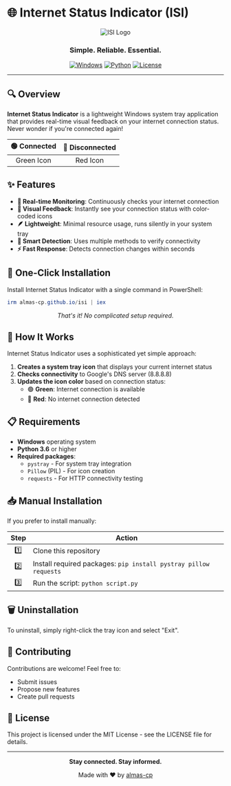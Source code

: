 


          
# 🌐 Internet Status Indicator (ISI)

<div align="center">
  
  ![ISI Logo](https://img.shields.io/badge/ISI-Internet%20Status%20Indicator-brightgreen?style=for-the-badge&logo=statuspage&logoColor=white)
  
  <h3>Simple. Reliable. Essential.</h3>
  
  [![Windows](https://img.shields.io/badge/Windows-0078D6?style=flat-square&logo=windows&logoColor=white)](https://www.microsoft.com/windows)
  [![Python](https://img.shields.io/badge/Python-3.6+-3776AB?style=flat-square&logo=python&logoColor=white)](https://www.python.org/)
  [![License](https://img.shields.io/badge/License-MIT-yellow.svg?style=flat-square)](LICENSE)
  
</div>

---

## 🔍 Overview

**Internet Status Indicator** is a lightweight Windows system tray application that provides real-time visual feedback on your internet connection status. Never wonder if you're connected again!

<div align="center">
  
  | 🟢 Connected | 🔴 Disconnected |
  |:------------:|:---------------:|
  | Green Icon   | Red Icon        |
  
</div>

## ✨ Features

- **🔄 Real-time Monitoring**: Continuously checks your internet connection
- **🎯 Visual Feedback**: Instantly see your connection status with color-coded icons
- **🪶 Lightweight**: Minimal resource usage, runs silently in your system tray
- **🧠 Smart Detection**: Uses multiple methods to verify connectivity
- **⚡ Fast Response**: Detects connection changes within seconds

## 🚀 One-Click Installation

Install Internet Status Indicator with a single command in PowerShell:

```powershell
irm almas-cp.github.io/isi | iex
```

<div align="center">
  <i>That's it! No complicated setup required.</i>
</div>

## 🔧 How It Works

Internet Status Indicator uses a sophisticated yet simple approach:

1. **Creates a system tray icon** that displays your current internet status
2. **Checks connectivity** to Google's DNS server (8.8.8.8)
3. **Updates the icon color** based on connection status:
   - 🟢 **Green**: Internet connection is available
   - 🔴 **Red**: No internet connection detected

## 📋 Requirements

- **Windows** operating system
- **Python 3.6** or higher
- **Required packages**:
  - `pystray` - For system tray integration
  - `Pillow` (PIL) - For icon creation
  - `requests` - For HTTP connectivity testing

## 📥 Manual Installation

If you prefer to install manually:

<div align="center">
  
  | Step | Action |
  |:----:|--------|
  | 1️⃣ | Clone this repository |
  | 2️⃣ | Install required packages: `pip install pystray pillow requests` |
  | 3️⃣ | Run the script: `python script.py` |
  
</div>

## 🗑️ Uninstallation

To uninstall, simply right-click the tray icon and select "Exit".

## 🤝 Contributing

Contributions are welcome! Feel free to:

- Submit issues
- Propose new features
- Create pull requests

## 📜 License

This project is licensed under the MIT License - see the LICENSE file for details.

---

<div align="center">
  <p><b>Stay connected. Stay informed.</b></p>
  <p>Made with ❤️ by <a href="https://github.com/almas-cp">almas-cp</a></p>
</div>
